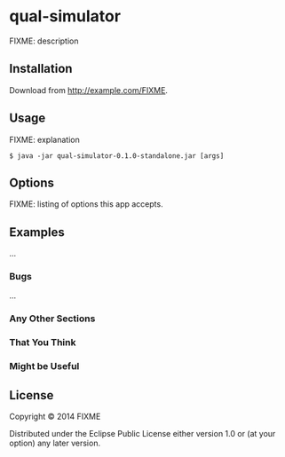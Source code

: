 # qual-simulator

FIXME: description

## Installation

Download from http://example.com/FIXME.

## Usage

FIXME: explanation

    $ java -jar qual-simulator-0.1.0-standalone.jar [args]

## Options

FIXME: listing of options this app accepts.

## Examples

...

### Bugs

...

### Any Other Sections
### That You Think
### Might be Useful

## License

Copyright © 2014 FIXME

Distributed under the Eclipse Public License either version 1.0 or (at
your option) any later version.
